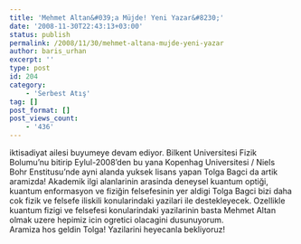 ```yaml
---
title: 'Mehmet Altan&#039;a Müjde! Yeni Yazar&#8230;'
date: '2008-11-30T22:43:13+03:00'
status: publish
permalink: /2008/11/30/mehmet-altana-mujde-yeni-yazar
author: baris_urhan
excerpt: ''
type: post
id: 204
category:
    - 'Serbest Atış'
tag: []
post_format: []
post_views_count:
    - '436'
---
```

iktisadiyat ailesi buyumeye devam ediyor. Bilkent Universitesi Fizik Bolumu’nu bitirip Eylul-2008’den bu yana Kopenhag Universitesi / Niels Bohr Enstitusu’nde ayni alanda yuksek lisans yapan Tolga Bagci da artik aramizda! Akademik ilgi alanlarinin arasinda deneysel kuantum optiği, kuantum enformasyon ve fiziğin felsefesinin yer aldigi Tolga Bagci bizi daha cok fizik ve felsefe iliskili konularindaki yazilari ile destekleyecek. Ozellikle kuantum fizigi ve felsefesi konularindaki yazilarinin basta Mehmet Altan olmak uzere hepimiz icin ogretici olacagini dusunuyorum.  
Aramiza hos geldin Tolga! Yazilarini heyecanla bekliyoruz!